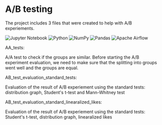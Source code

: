 # A/B testing

The project includes 3 files that were created to help with A/B experiements.

![Jupyter Notebook](https://img.shields.io/badge/jupyter-%23FA0F00.svg?style=for-the-badge&logo=jupyter&logoColor=white)
![Python](https://img.shields.io/badge/python-3670A0?style=for-the-badge&logo=python&logoColor=ffdd54)
![NumPy](https://img.shields.io/badge/numpy-%23013243.svg?style=for-the-badge&logo=numpy&logoColor=white)
![Pandas](https://img.shields.io/badge/pandas-%23150458.svg?style=for-the-badge&logo=pandas&logoColor=white)
![Apache Airflow](https://img.shields.io/badge/Apache%20Airflow-017CEE?style=for-the-badge&logo=Apache%20Airflow&logoColor=white)

AA_tests:

A/A test to check if the groups are similar. Before starting the A/B experiment evaluation, we need to make sure that the splitting into groups went well and the groups are equal.

AB_test_evaluation_standard_tests:

Evaluation of the result of A/B experiement using the standard tests: distribution graph, Student's t-test and Mann-Whitney test

AB_test_evaluation_standard_linearalized_likes:

Evaluation of the result of A/B experiement using the standard tests: Student's t-test, distribution graph, linearalized likes

